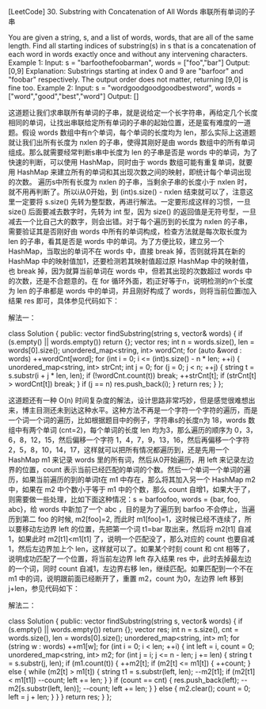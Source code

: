 [LeetCode] 30. Substring with Concatenation of All Words 串联所有单词的子串 

 
You are given a string, s, and a list of words, words, that are all of the same length. Find all starting indices of substring(s) in s that is a concatenation of each word in words exactly once and without any intervening characters.
Example 1:
Input:
  s = "barfoothefoobarman",
  words = ["foo","bar"]
Output: [0,9]
Explanation: Substrings starting at index 0 and 9 are "barfoor" and "foobar" respectively.
The output order does not matter, returning [9,0] is fine too.
Example 2:
Input:
  s = "wordgoodgoodgoodbestword",
  words = ["word","good","best","word"]
Output: []
  
这道题让我们求串联所有单词的子串，就是说给定一个长字符串，再给定几个长度相同的单词，让找出串联给定所有单词的子串的起始位置，还是蛮有难度的一道题。假设 words 数组中有n个单词，每个单词的长度均为 len，那么实际上这道题就让我们出所有长度为 nxlen 的子串，使得其刚好是由 words 数组中的所有单词组成。那么就需要经常判断s串中长度为 len 的子串是否是 words 中的单词，为了快速的判断，可以使用 HashMap，同时由于 words 数组可能有重复单词，就要用 HashMap 来建立所有的单词和其出现次数之间的映射，即统计每个单词出现的次数。
遍历s中所有长度为 nxlen 的子串，当剩余子串的长度小于 nxlen 时，就不用再判断了。所以i从0开始，到 (int)s.size() - nxlen 结束就可以了，注意这里一定要将 s.size() 先转为整型数，再进行解法。一定要形成这样的习惯，一旦 size() 后面要减去数字时，先转为 int 型，因为 size() 的返回值是无符号型，一旦减去一个比自己大的数字，则会出错。对于每个遍历到的长度为 nxlen 的子串，需要验证其是否刚好由 words 中所有的单词构成，检查方法就是每次取长度为 len 的子串，看其是否是 words 中的单词。为了方便比较，建立另一个 HashMap，当取出的单词不在 words 中，直接 break 掉，否则就将其在新的 HashMap 中的映射值加1，还要检测若其映射值超过原 HashMap 中的映射值，也 break 掉，因为就算当前单词在 words 中，但若其出现的次数超过 words 中的次数，还是不合题意的。在 for 循环外面，若j正好等于n，说明检测的n个长度为 len 的子串都是 words 中的单词，并且刚好构成了 words，则将当前位置i加入结果 res 即可，具体参见代码如下：
 
解法一：

class Solution {
public:
    vector<int> findSubstring(string s, vector<string>& words) {
        if (s.empty() || words.empty()) return {};
        vector<int> res;
        int n = words.size(), len = words[0].size();
        unordered_map<string, int> wordCnt;
        for (auto &word : words) ++wordCnt[word];
        for (int i = 0; i <= (int)s.size() - n * len; ++i) {
            unordered_map<string, int> strCnt;
            int j = 0; 
            for (j = 0; j < n; ++j) {
                string t = s.substr(i + j * len, len);
                if (!wordCnt.count(t)) break;
                ++strCnt[t];
                if (strCnt[t] > wordCnt[t]) break;
            }
            if (j == n) res.push_back(i);
        }
        return res;
    }
};

 
这道题还有一种 O(n) 时间复杂度的解法，设计思路非常巧妙，但是感觉很难想出来，博主目测还未到达这种水平。这种方法不再是一个字符一个字符的遍历，而是一个词一个词的遍历，比如根据题目中的例子，字符串s的长度n为 18，words 数组中有两个单词 (cnt=2)，每个单词的长度 len 均为3，那么遍历的顺序为 0，3，6，8，12，15，然后偏移一个字符 1，4，7，9，13，16，然后再偏移一个字符 2，5，8，10，14，17，这样就可以把所有情况都遍历到，还是先用一个 HashMap m1 来记录 words 里的所有词，然后从0开始遍历，用 left 来记录左边界的位置，count 表示当前已经匹配的单词的个数。然后一个单词一个单词的遍历，如果当前遍历的到的单词t在 m1 中存在，那么将其加入另一个 HashMap m2 中，如果在 m2 中个数小于等于 m1 中的个数，那么 count 自增1，如果大于了，则需要做一些处理，比如下面这种情况：s = barfoofoo, words = {bar, foo, abc}，给 words 中新加了一个 abc ，目的是为了遍历到 barfoo 不会停止，当遍历到第二 foo 的时候,  m2[foo]=2, 而此时 m1[foo]=1，这时候已经不连续了，所以要移动左边界 left 的位置，先把第一个词 t1=bar 取出来，然后将 m2[t1] 自减1，如果此时 m2[t1]<m1[t1] 了，说明一个匹配没了，那么对应的 count 也要自减1，然后左边界加上个 len，这样就可以了。如果某个时刻 count 和 cnt 相等了，说明成功匹配了一个位置，将当前左边界 left 存入结果 res 中，此时去掉最左边的一个词，同时 count 自减1，左边界右移 len，继续匹配。如果匹配到一个不在 m1 中的词，说明跟前面已经断开了，重置 m2，count 为0，左边界 left 移到 j+len，参见代码如下：
 
解法二：

class Solution {
public:
    vector<int> findSubstring(string s, vector<string>& words) {
        if (s.empty() || words.empty()) return {};
        vector<int> res;
        int n = s.size(), cnt = words.size(), len = words[0].size();
        unordered_map<string, int> m1;
        for (string w : words) ++m1[w];
        for (int i = 0; i < len; ++i) {
            int left = i, count = 0;
            unordered_map<string, int> m2;
            for (int j = i; j <= n - len; j += len) {
                string t = s.substr(j, len);
                if (m1.count(t)) {
                    ++m2[t];
                    if (m2[t] <= m1[t]) {
                        ++count;
                    } else {
                        while (m2[t] > m1[t]) {
                            string t1 = s.substr(left, len);
                            --m2[t1];
                            if (m2[t1] < m1[t1]) --count;
                            left += len;
                        }
                    }
                    if (count == cnt) {
                        res.push_back(left);
                        --m2[s.substr(left, len)];
                        --count;
                        left += len;
                    }
                } else {
                    m2.clear();
                    count = 0;
                    left = j + len;
                }
            }
        }
        return res;
    }
};
